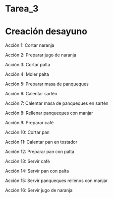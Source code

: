 # Tarea_3
Creación desayuno
=================

Acción 1: Cortar naranja

Acción 2: Preparar jugo de naranja 

Acción 3: Cortar palta 

Acción 4: Moler palta 

Acción 5: Preparar masa de panqueques 

Acción 6: Calentar sartén 

Acción 7: Calentar masa de panqueques en sartén

Acción 8: Rellenar panqueques con manjar

Acción 9: Preparar café 	

Acción 10: Cortar pan 

Acción 11: Calentar pan en tostador

Acción 12: Preparar pan con palta

Acción 13: Servir café

Acción 14: Servir pan con palta

Acción 15: Servir panqueques rellenos con manjar

Acción 16: Servir jugo de naranja
